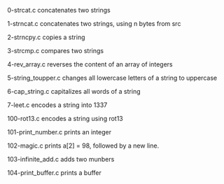 0-strcat.c concatenates two strings

1-strncat.c concatenates two strings, using n bytes from src

2-strncpy.c copies a string

3-strcmp.c compares two strings

4-rev_array.c reverses the content of an array of integers

5-string_toupper.c changes all lowercase letters of a string to uppercase

6-cap_string.c capitalizes all words of a string

7-leet.c encodes a string into 1337

100-rot13.c encodes a string using rot13

101-print_number.c prints an integer

102-magic.c prints a[2] = 98, followed by a new line.

103-infinite_add.c adds two munbers

104-print_buffer.c prints a buffer

